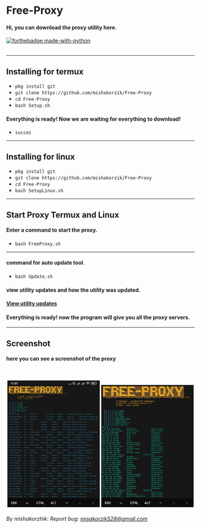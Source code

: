 # Free-Proxy
#### Hi, you can download the proxy utility here.
[![forthebadge made-with-python](http://ForTheBadge.com/images/badges/made-with-python.svg)](https://www.python.org/)<br/><br/>

---
## Installing for termux

* `pkg install git`
* `git clone https://github.com/mishakorzik/Free-Proxy`
* `cd Free-Proxy`
* `bash Setup.sh`

#### Everything is ready! Now we are waiting for everything to download!
 * `succes`

---
## Installing for linux

* `pkg install git`
* `git clone https://github.com/mishakorzik/Free-Proxy` 
* `cd Free-Proxy`
* `bash SetupLinux.sh`

---
## Start Proxy Termux and Linux

#### Enter a command to start the proxy.

* `bash FreeProxy.sh`

---

#### command for auto update tool.

* `bash Update.sh`

#### view utility updates and how the utility was updated.
#### <a href="src/UPGRADE.md">View utility updates</a>

#### Everything is ready!  now the program will give you all the proxy servers.
---
## Screenshot

#### here you can see a screenshot of the proxy
<br>
<p align="center">
<img width="49.0%" src="https://raw.githubusercontent.com/mishakorzik/mishakorzik.menu.io/master/img/IMG_20210522_110125.jpg"/> 
<img width="49.0%" src="https://raw.githubusercontent.com/mishakorzik/mishakorzik.menu.io/master/img/IMG_20210522_110043.jpg"/>
</p>

###### By mishakorzhik: Report bug: misakorzik528@gmail.com


